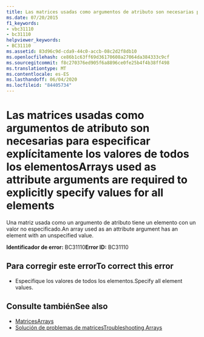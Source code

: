```yaml
---
title: Las matrices usadas como argumentos de atributo son necesarias para especificar explícitamente los valores de todos los elementos
ms.date: 07/20/2015
f1_keywords:
- vbc31110
- bc31110
helpviewer_keywords:
- BC31110
ms.assetid: 83d96c9d-cda9-44c0-accb-08c2d2f8db10
ms.openlocfilehash: ce86b1c63ff69d36170608a27064da384333c9cf
ms.sourcegitcommit: f8c270376ed905f6a8896ce0fe25b4f4b38ff498
ms.translationtype: MT
ms.contentlocale: es-ES
ms.lasthandoff: 06/04/2020
ms.locfileid: "84405734"
---
```

# <a name="arrays-used-as-attribute-arguments-are-required-to-explicitly-specify-values-for-all-elements"></a><span data-ttu-id="2fa32-102">Las matrices usadas como argumentos de atributo son necesarias para especificar explícitamente los valores de todos los elementos</span><span class="sxs-lookup"><span data-stu-id="2fa32-102">Arrays used as attribute arguments are required to explicitly specify values for all elements</span></span>
<span data-ttu-id="2fa32-103">Una matriz usada como un argumento de atributo tiene un elemento con un valor no especificado.</span><span class="sxs-lookup"><span data-stu-id="2fa32-103">An array used as an attribute argument has an element with an unspecified value.</span></span>  
  
 <span data-ttu-id="2fa32-104">**Identificador de error:** BC31110</span><span class="sxs-lookup"><span data-stu-id="2fa32-104">**Error ID:** BC31110</span></span>  
  
## <a name="to-correct-this-error"></a><span data-ttu-id="2fa32-105">Para corregir este error</span><span class="sxs-lookup"><span data-stu-id="2fa32-105">To correct this error</span></span>  
  
- <span data-ttu-id="2fa32-106">Especifique los valores de todos los elementos.</span><span class="sxs-lookup"><span data-stu-id="2fa32-106">Specify all element values.</span></span>  
  
## <a name="see-also"></a><span data-ttu-id="2fa32-107">Consulte también</span><span class="sxs-lookup"><span data-stu-id="2fa32-107">See also</span></span>

- [<span data-ttu-id="2fa32-108">Matrices</span><span class="sxs-lookup"><span data-stu-id="2fa32-108">Arrays</span></span>](../programming-guide/language-features/arrays/index.md)
- [<span data-ttu-id="2fa32-109">Solución de problemas de matrices</span><span class="sxs-lookup"><span data-stu-id="2fa32-109">Troubleshooting Arrays</span></span>](../programming-guide/language-features/arrays/troubleshooting-arrays.md)
